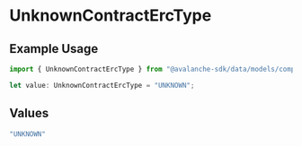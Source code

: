 # UnknownContractErcType

## Example Usage

```typescript
import { UnknownContractErcType } from "@avalanche-sdk/data/models/components";

let value: UnknownContractErcType = "UNKNOWN";
```

## Values

```typescript
"UNKNOWN"
```